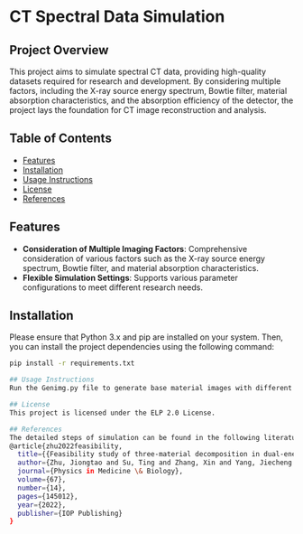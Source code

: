 # CT Spectral Data Simulation

## Project Overview

This project aims to simulate spectral CT data, providing high-quality datasets required for research and development. By considering multiple factors, including the X-ray source energy spectrum, Bowtie filter, material absorption characteristics, and the absorption efficiency of the detector, the project lays the foundation for CT image reconstruction and analysis.

## Table of Contents

- [Features](#features)
- [Installation](#installation)
- [Usage Instructions](#usage-instructions)
- [License](#license)
- [References](#references)

## Features

- **Consideration of Multiple Imaging Factors**: Comprehensive consideration of various factors such as the X-ray source energy spectrum, Bowtie filter, and material absorption characteristics.
- **Flexible Simulation Settings**: Supports various parameter configurations to meet different research needs.

## Installation

Please ensure that Python 3.x and pip are installed on your system. Then, you can install the project dependencies using the following command:

```bash
pip install -r requirements.txt

## Usage Instructions
Run the Genimg.py file to generate base material images with different concentrations of iodine, bone, and water. After projecting the base material images (with customizable projection parameters), run the GenHLEnergy_Sino.py file to generate dual-energy sino images. Reconstruction will yield the dual-energy CT images.

## License
This project is licensed under the ELP 2.0 License.

## References
The detailed steps of simulation can be found in the following literature:
@article{zhu2022feasibility,
  title={{Feasibility study of three-material decomposition in dual-energy cone-beam CT imaging with deep learning}},
  author={Zhu, Jiongtao and Su, Ting and Zhang, Xin and Yang, Jiecheng and Mi, Donghua and Zhang, Yunxin and Gao, Xiang and Zheng, Hairong and Liang, Dong and Ge, Yongshuai},
  journal={Physics in Medicine \& Biology},
  volume={67},
  number={14},
  pages={145012},
  year={2022},
  publisher={IOP Publishing}
}
